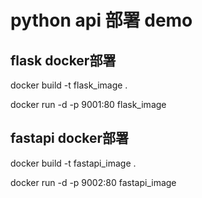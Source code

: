 # python api 部署 demo

## flask docker部署

docker build -t  flask_image .

docker run -d -p 9001:80  flask_image


## fastapi docker部署

docker build -t  fastapi_image .

docker run -d -p 9002:80  fastapi_image